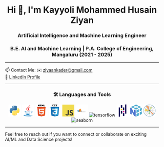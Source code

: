 <h1 align="center">Hi 👋, I'm Kayyoli Mohammed Husain Ziyan</h1>

<h3 align="center">Artificial Intelligence and Machine Learning Engineer</h3>
<h3 align="center">B.E. AI and Machine Learning | P.A. College of Engineering, Mangaluru (2021 - 2025)</h3>

---

📫 Contact Me:
✉️ <a href="mailto:ziyaankader@gmail.com">ziyaankader@gmail.com</a>  <br/>
🔗 <a href="https://www.linkedin.com/in/kayyoli-mohammed-husain-ziyan-584475248" target="_blank">LinkedIn Profile</a>


---

<h3 align="center">🛠️ Languages and Tools</h3>
<p align="center">
  <img src="https://raw.githubusercontent.com/devicons/devicon/master/icons/python/python-original.svg" alt="python" width="40" height="40"/>
  <img src="https://raw.githubusercontent.com/devicons/devicon/master/icons/java/java-original.svg" alt="java" width="40" height="40"/>
  <img src="https://raw.githubusercontent.com/devicons/devicon/master/icons/html5/html5-original-wordmark.svg" alt="html5" width="40" height="40"/>
  <img src="https://raw.githubusercontent.com/devicons/devicon/master/icons/css3/css3-original-wordmark.svg" alt="css3" width="40" height="40"/>
  <img src="https://raw.githubusercontent.com/devicons/devicon/master/icons/javascript/javascript-original.svg" alt="javascript" width="40" height="40"/>
  <img src="https://raw.githubusercontent.com/scikit-learn/scikit-learn/main/doc/logos/scikit-learn-logo.svg" alt="scikit-learn" width="40" height="40"/>
  <img src="https://www.vectorlogo.zone/logos/tensorflow/tensorflow-icon.svg" alt="tensorflow" width="40" height="40"/>
  <img src="https://raw.githubusercontent.com/devicons/devicon/master/icons/pandas/pandas-original.svg" alt="pandas" width="40" height="40"/>
  <img src="https://raw.githubusercontent.com/devicons/devicon/master/icons/numpy/numpy-original.svg" alt="numpy" width="40" height="40"/>
  <img src="https://raw.githubusercontent.com/devicons/devicon/master/icons/matplotlib/matplotlib-original.svg" alt="matplotlib" width="40" height="40"/>
  <img src="https://logo.svgcdn.com/l/seaborn.svg" alt="seaborn" width="40" height="40"/>
</p>

---

Feel free to reach out if you want to connect or collaborate on exciting AI/ML and Data Science projects!
